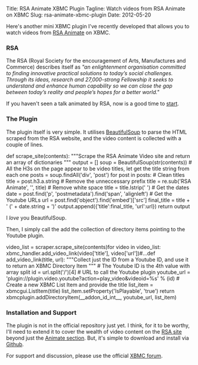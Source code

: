 Title: RSA Animate XBMC Plugin
Tagline: Watch videos from RSA Animate on XBMC
Slug: rsa-animate-xbmc-plugin
Date: 2012-05-20

Here's another mini XBMC plugin I've recently developed that allows you
to watch videos from [RSA Animate][] on XBMC.

</p>

### RSA

</p>

The RSA (Royal Society for the encouragement of Arts, Manufactures and
Commerce) describes itself as *"an enlightenment organisation committed
to finding innovative practical solutions to today’s social challenges.
Through its ideas, research and 27,000-strong Fellowship it seeks to
understand and enhance human capability so we can close the gap between
today’s reality and people’s hopes for a better world."*

</p>

If you haven't seen a talk animated by RSA, now is a good time to
[start][].

</p>

### The Plugin

</p>

The plugin itself is very simple. It utilises [BeautifulSoup][] to parse
the HTML scraped from the RSA website, and the video content is
collected with a couple of lines.

</p>
<p>
    def scrape_site(contents):    """Scrape the RSA Animate Video site and    return an array of dictionaries    """    output = []    soup = BeautifulSoup(str(contents))    # All the H3s on the page appear to be video titles, let get the title string from each one    posts = soup.findAll('div', 'post')    for post in posts:        # Clean titles        title = post.h3.a.string        # Remove the unneccessary prefix        title = re.sub('RSA Animate', '', title)        # Remove white space        title = title.lstrip(' ')        # Get the dates        date = post.find('p', 'postmetadata').find('span', 'alignleft')        # Get the Youtube URLs        url = post.find('object').find('embed')['src']        final_title = title + ' (' + date.string + ')'        output.append({'title':final_title,                                 'url':url})        return output

</p>

I *love* you BeautifulSoup.

</p>

Then, I simply call the add the collection of directory items pointing
to the Youtube plugin.

</p>
<p>
    video_list = scraper.scrape_site(contents)for video in video_list:    xbmc_handler.add_video_link(video['title'], video['url'])#...def add_video_link(title, url):    """Collect just the ID from a Youtube ID, and use it to return an XBMC Directory Item    """    # The Youtube ID is the 4th value with array split    id = url.split('/')[4]    # URL to call the Youtube plugin    youtube_url = 'plugin://plugin.video.youtube?action=play_video&videoid=%s' % (id)    # Create a new XBMC List Item and provide the title    list_item = xbmcgui.ListItem(title)    list_item.setProperty('IsPlayable', 'true')    return xbmcplugin.addDirectoryItem(__addon_id_int__, youtube_url, list_item)

</p>

### Installation and Support

</p>

The plugin is not in the official repository just yet. I think, for it
to be worthy, I'll need to extend it to cover the wealth of video
content on the [RSA site][] beyond just the [Animate section][RSA
Animate]. But, it's simple to download and install via [Github][].

</p>

For support and discussion, please use the official [XBMC forum][].

</p>

  [RSA Animate]: http://comment.rsablogs.org.uk/videos/
  [start]: http://www.youtube.com/watch?feature=player_embedded&v=u6XAPnuFjJc
  [BeautifulSoup]: http://www.crummy.com/software/BeautifulSoup/
  [RSA site]: http://www.thersa.org
  [Github]: https://github.com/lextoumbourou/plugin.video.rsa_animate
  [XBMC forum]: http://forum.xbmc.org/showthread.php?tid=128173
